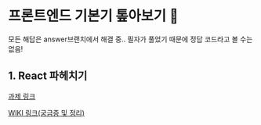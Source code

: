 # 프론트엔드 기본기 톺아보기 🥹

모든 해답은 answer브랜치에서 해결 중..
필자가 풀었기 때문에 정답 코드라고 볼 수는 없음!

## 1. React 파헤치기

[과제 링크](https://github.com/chhw130/Front-Basic-Deep-Dive/tree/main/packages/assignment-1)

[WIKI 링크(궁금증 및 정리)](https://github.com/chhw130/Front-Basic-Deep-Dive/wiki/1%EC%9E%A5-%EB%A6%AC%EC%95%A1%ED%8A%B8-%EA%B0%84%EB%8B%A8-%EA%B8%B0%EB%8A%A5)
